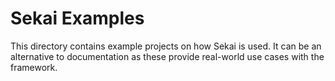 # Sekai Examples

This directory contains example projects on how Sekai is used. It can be an alternative to documentation as these provide real-world use cases with the framework.